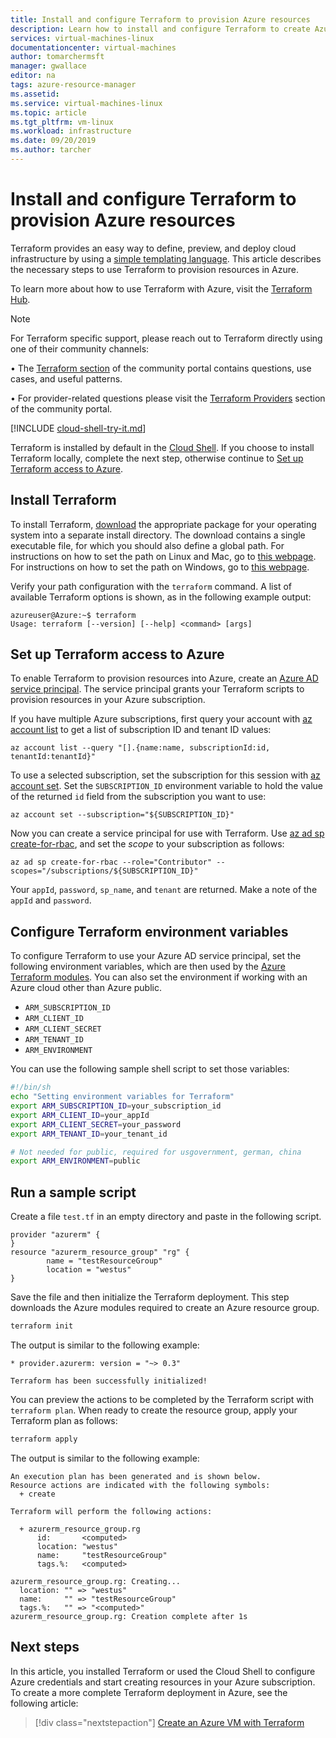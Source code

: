 ```yaml
---
title: Install and configure Terraform to provision Azure resources 
description: Learn how to install and configure Terraform to create Azure resources
services: virtual-machines-linux
documentationcenter: virtual-machines
author: tomarchermsft
manager: gwallace
editor: na
tags: azure-resource-manager
ms.assetid: 
ms.service: virtual-machines-linux
ms.topic: article
ms.tgt_pltfrm: vm-linux
ms.workload: infrastructure
ms.date: 09/20/2019
ms.author: tarcher
---
```


# Install and configure Terraform to provision Azure resources
 
Terraform provides an easy way to define, preview, and deploy cloud infrastructure by using a [simple templating language](https://www.terraform.io/docs/configuration/syntax.html). This article describes the necessary steps to use Terraform to provision resources in Azure.

To learn more about how to use Terraform with Azure, visit the [Terraform Hub](/azure/terraform).
> [!NOTE]
> For Terraform specific support, please reach out to Terraform directly using one of their community channels:
>
>	• The [Terraform section](https://discuss.hashicorp.com/c/terraform-core) of the community portal contains questions, use cases, and useful patterns.
>
>	• For provider-related questions please visit the [Terraform Providers](https://discuss.hashicorp.com/c/terraform-providers) section of the community portal.



[!INCLUDE [cloud-shell-try-it.md](../../includes/cloud-shell-try-it.md)]

Terraform is installed by default in the [Cloud Shell](/azure/terraform/terraform-cloud-shell). If you choose to install Terraform locally, complete the next step, otherwise continue to [Set up Terraform access to Azure](#set-up-terraform-access-to-azure).

## Install Terraform

To install Terraform, [download](https://www.terraform.io/downloads.html) the appropriate package for your operating system into a separate install directory. The download contains a single executable file, for which you should also define a global path. For instructions on how to set the path on Linux and Mac, go to [this webpage](https://stackoverflow.com/questions/14637979/how-to-permanently-set-path-on-linux). For instructions on how to set the path on Windows, go to [this webpage](https://stackoverflow.com/questions/1618280/where-can-i-set-path-to-make-exe-on-windows).

Verify your path configuration with the `terraform` command. A list of available Terraform options is shown, as in the following example output:

```console
azureuser@Azure:~$ terraform
Usage: terraform [--version] [--help] <command> [args]
```

## Set up Terraform access to Azure

To enable Terraform to provision resources into Azure, create an [Azure AD service principal](/cli/azure/create-an-azure-service-principal-azure-cli). The service principal grants your Terraform scripts to provision resources in your Azure subscription.

If you have multiple Azure subscriptions, first query your account with [az account list](/cli/azure/account#az-account-list) to get a list of subscription ID and tenant ID values:

```azurecli-interactive
az account list --query "[].{name:name, subscriptionId:id, tenantId:tenantId}"
```

To use a selected subscription, set the subscription for this session with [az account set](/cli/azure/account#az-account-set). Set the `SUBSCRIPTION_ID` environment variable to hold the value of the returned `id` field from the subscription you want to use:

```azurecli-interactive
az account set --subscription="${SUBSCRIPTION_ID}"
```

Now you can create a service principal for use with Terraform. Use [az ad sp create-for-rbac](/cli/azure/ad/sp#az-ad-sp-create-for-rbac), and set the *scope* to your subscription as follows:

```azurecli-interactive
az ad sp create-for-rbac --role="Contributor" --scopes="/subscriptions/${SUBSCRIPTION_ID}"
```

Your `appId`, `password`, `sp_name`, and `tenant` are returned. Make a note of the `appId` and `password`.

## Configure Terraform environment variables

To configure Terraform to use your Azure AD service principal, set the following environment variables, which are then used by the [Azure Terraform modules](https://registry.terraform.io/modules/Azure). You can also set the environment if working with an Azure cloud other than Azure public.

- `ARM_SUBSCRIPTION_ID`
- `ARM_CLIENT_ID`
- `ARM_CLIENT_SECRET`
- `ARM_TENANT_ID`
- `ARM_ENVIRONMENT`

You can use the following sample shell script to set those variables:

```bash
#!/bin/sh
echo "Setting environment variables for Terraform"
export ARM_SUBSCRIPTION_ID=your_subscription_id
export ARM_CLIENT_ID=your_appId
export ARM_CLIENT_SECRET=your_password
export ARM_TENANT_ID=your_tenant_id

# Not needed for public, required for usgovernment, german, china
export ARM_ENVIRONMENT=public
```

## Run a sample script

Create a file `test.tf` in an empty directory and paste in the following script.

```hcl
provider "azurerm" {
}
resource "azurerm_resource_group" "rg" {
        name = "testResourceGroup"
        location = "westus"
}
```

Save the file and then initialize the Terraform deployment. This step downloads the Azure modules required to create an Azure resource group.

```bash
terraform init
```

The output is similar to the following example:

```console
* provider.azurerm: version = "~> 0.3"

Terraform has been successfully initialized!
```

You can preview the actions to be completed by the Terraform script with `terraform plan`. When ready to create the resource group, apply your Terraform plan as follows:

```bash
terraform apply
```

The output is similar to the following example:

```console
An execution plan has been generated and is shown below.
Resource actions are indicated with the following symbols:
  + create

Terraform will perform the following actions:

  + azurerm_resource_group.rg
      id:       <computed>
      location: "westus"
      name:     "testResourceGroup"
      tags.%:   <computed>

azurerm_resource_group.rg: Creating...
  location: "" => "westus"
  name:     "" => "testResourceGroup"
  tags.%:   "" => "<computed>"
azurerm_resource_group.rg: Creation complete after 1s
```

## Next steps

In this article, you installed Terraform or used the Cloud Shell to configure Azure credentials and start creating resources in your Azure subscription. To create a more complete Terraform deployment in Azure, see the following article:

> [!div class="nextstepaction"]
> [Create an Azure VM with Terraform](terraform-create-complete-vm.md)
